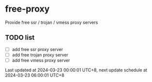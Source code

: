 
# free-proxy
Provide free ssr / trojan / vmess proxy servers


## TODO list
- [ ] add free ssr proxy server
- [ ] add free trojan proxy server
- [ ] add free vmess proxy server

Last updated at 2024-03-23 00:00:01 UTC+8, next update schedule at 2024-03-23 06:00:01 UTC+8

